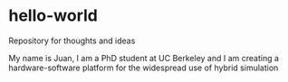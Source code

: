 # hello-world
Repository for thoughts and ideas

My name is Juan, I am a PhD student at UC Berkeley and I am creating a hardware-software platform for the widespread use of hybrid simulation
